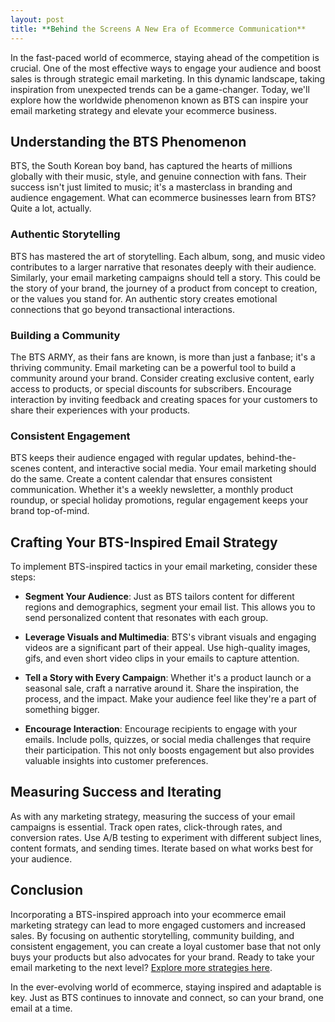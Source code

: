 ```yaml
---
layout: post
title: **Behind the Screens A New Era of Ecommerce Communication**
---
```



In the fast-paced world of ecommerce, staying ahead of the competition is crucial. One of the most effective ways to engage your audience and boost sales is through strategic email marketing. In this dynamic landscape, taking inspiration from unexpected trends can be a game-changer. Today, we'll explore how the worldwide phenomenon known as BTS can inspire your email marketing strategy and elevate your ecommerce business.

## Understanding the BTS Phenomenon

BTS, the South Korean boy band, has captured the hearts of millions globally with their music, style, and genuine connection with fans. Their success isn't just limited to music; it's a masterclass in branding and audience engagement. What can ecommerce businesses learn from BTS? Quite a lot, actually.

### Authentic Storytelling

BTS has mastered the art of storytelling. Each album, song, and music video contributes to a larger narrative that resonates deeply with their audience. Similarly, your email marketing campaigns should tell a story. This could be the story of your brand, the journey of a product from concept to creation, or the values you stand for. An authentic story creates emotional connections that go beyond transactional interactions.

### Building a Community

The BTS ARMY, as their fans are known, is more than just a fanbase; it's a thriving community. Email marketing can be a powerful tool to build a community around your brand. Consider creating exclusive content, early access to products, or special discounts for subscribers. Encourage interaction by inviting feedback and creating spaces for your customers to share their experiences with your products.

### Consistent Engagement

BTS keeps their audience engaged with regular updates, behind-the-scenes content, and interactive social media. Your email marketing should do the same. Create a content calendar that ensures consistent communication. Whether it's a weekly newsletter, a monthly product roundup, or special holiday promotions, regular engagement keeps your brand top-of-mind.

## Crafting Your BTS-Inspired Email Strategy

To implement BTS-inspired tactics in your email marketing, consider these steps:

- **Segment Your Audience**: Just as BTS tailors content for different regions and demographics, segment your email list. This allows you to send personalized content that resonates with each group.

- **Leverage Visuals and Multimedia**: BTS's vibrant visuals and engaging videos are a significant part of their appeal. Use high-quality images, gifs, and even short video clips in your emails to capture attention.

- **Tell a Story with Every Campaign**: Whether it's a product launch or a seasonal sale, craft a narrative around it. Share the inspiration, the process, and the impact. Make your audience feel like they're a part of something bigger.

- **Encourage Interaction**: Encourage recipients to engage with your emails. Include polls, quizzes, or social media challenges that require their participation. This not only boosts engagement but also provides valuable insights into customer preferences.

## Measuring Success and Iterating

As with any marketing strategy, measuring the success of your email campaigns is essential. Track open rates, click-through rates, and conversion rates. Use A/B testing to experiment with different subject lines, content formats, and sending times. Iterate based on what works best for your audience.

## Conclusion

Incorporating a BTS-inspired approach into your ecommerce email marketing strategy can lead to more engaged customers and increased sales. By focusing on authentic storytelling, community building, and consistent engagement, you can create a loyal customer base that not only buys your products but also advocates for your brand. Ready to take your email marketing to the next level? [Explore more strategies here](https://flizzgrowth.com).

In the ever-evolving world of ecommerce, staying inspired and adaptable is key. Just as BTS continues to innovate and connect, so can your brand, one email at a time.